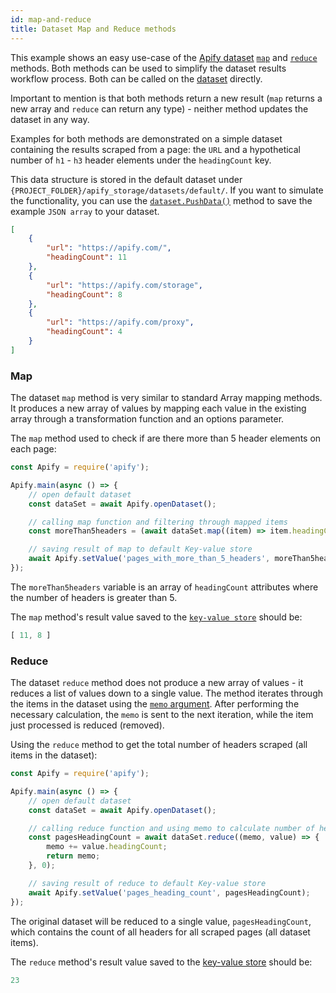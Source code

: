 ```yaml
---
id: map-and-reduce
title: Dataset Map and Reduce methods
---
```


This example shows an easy use-case of the [Apify dataset](https://docs.apify.com/storage/dataset)
[`map`](/docs/2.3/api/dataset#map) and
[`reduce`](/docs/2.3/api/dataset#reduce) methods. Both methods can be used to simplify the
dataset results workflow process. Both can be called on the [dataset](/docs/2.3/api/dataset) directly.

Important to mention is that both methods return a new result (`map` returns a new array and `reduce`
can return any type) - neither method updates the dataset in any way.

Examples for both methods are demonstrated on a simple dataset containing the results scraped from a page:
the `URL` and a hypothetical number of `h1` - `h3` header elements under the `headingCount` key.

This data structure is stored in the default dataset under
`{PROJECT_FOLDER}/apify_storage/datasets/default/`.
If you want to simulate the functionality, you can use the [`dataset.PushData()`](/docs/2.3/api/dataset#pushdata) method
 to save the example `JSON array` to your dataset.


```json
[
    {
        "url": "https://apify.com/",
        "headingCount": 11
    },
    {
        "url": "https://apify.com/storage",
        "headingCount": 8
    },
    {
        "url": "https://apify.com/proxy",
        "headingCount": 4
    }
]
```
### Map

The dataset `map` method is very similar to standard Array mapping methods.
 It produces a new array of values by mapping each value in the existing array through
 a transformation function and an options parameter.

The `map` method used to check if are there more than 5 header elements on each page:

```javascript
const Apify = require('apify');

Apify.main(async () => {
    // open default dataset
    const dataSet = await Apify.openDataset();

    // calling map function and filtering through mapped items
    const moreThan5headers = (await dataSet.map((item) => item.headingCount)).filter((count) => count > 5);

    // saving result of map to default Key-value store
    await Apify.setValue('pages_with_more_than_5_headers', moreThan5headers);
});
```

The `moreThan5headers` variable is an array of `headingCount` attributes where the number
of headers is greater than 5.

The `map` method's result value saved to the [`key-value store`](/docs/2.3/api/key-value-store) should be:

```javascript
[ 11, 8 ]
```

### Reduce

The dataset `reduce` method does not produce a new array of values - it reduces a list of values down to a single value.
The method iterates through the items in the dataset using the
[`memo` argument](/docs/2.3/api/dataset#datasetreduceiteratee-memo-options).
After performing the necessary calculation, the `memo` is sent to the next iteration,
while the item just processed is reduced (removed).

Using the `reduce` method to get the total number of headers scraped (all items in the dataset):


```javascript
const Apify = require('apify');

Apify.main(async () => {
    // open default dataset
    const dataSet = await Apify.openDataset();

    // calling reduce function and using memo to calculate number of headers
    const pagesHeadingCount = await dataSet.reduce((memo, value) => {
        memo += value.headingCount;
        return memo;
    }, 0);

    // saving result of reduce to default Key-value store
    await Apify.setValue('pages_heading_count', pagesHeadingCount);
});
```

The original dataset will be reduced to a single value, `pagesHeadingCount`, which contains
the count of all headers for all scraped pages (all dataset items).

The `reduce` method's result value saved to the [key-value store](/docs/2.3/api/key-value-store) should be:


```javascript
23
```
